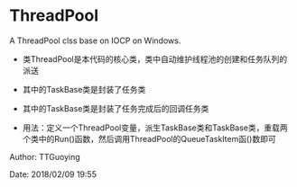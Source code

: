 # ThreadPool

A ThreadPool clss base on IOCP on Windows.

* 类ThreadPool是本代码的核心类，类中自动维护线程池的创建和任务队列的派送

* 其中的TaskBase类是封装了任务类
* 其中的TaskBase类是封装了任务完成后的回调任务类

* 用法：定义一个ThreadPool变量，派生TaskBase类和TaskBase类，重载两个类中的Run()函数，然后调用ThreadPool的QueueTaskItem函()数即可

Author: TTGuoying

Date: 2018/02/09 19:55
